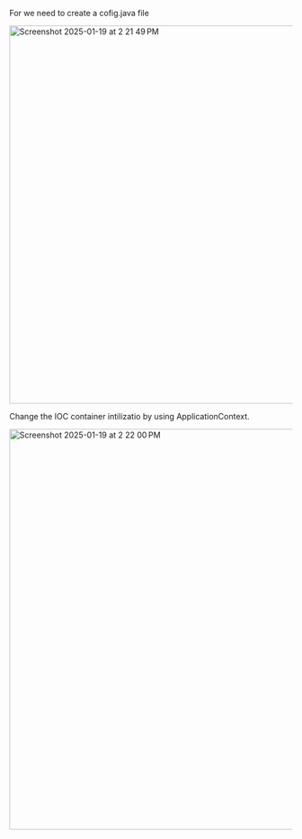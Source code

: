 For we need to create a cofig.java file <br>

<img width="672" alt="Screenshot 2025-01-19 at 2 21 49 PM" src="https://github.com/user-attachments/assets/9c11a71b-87e2-4a9d-a713-81ab70f810a4" />

Change the IOC container intilizatio by using ApplicationContext.

<img width="712" alt="Screenshot 2025-01-19 at 2 22 00 PM" src="https://github.com/user-attachments/assets/618676b6-61cf-4b81-9dc3-4dbe827f826f" />
